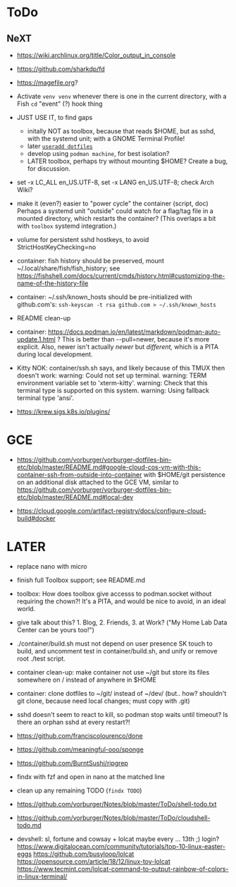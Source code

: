 # ToDo

## NeXT

- https://wiki.archlinux.org/title/Color_output_in_console

- https://github.com/sharkdp/fd

- https://magefile.org?

- Activate `venv venv` whenever there is one in the current directory, with a Fish `cd` "event" (?) hook thing

- JUST USE IT, to find gaps
  - initally NOT as toolbox, because that reads $HOME, but as sshd, with the systemd unit; with a GNOME Terminal Profile!
  - later [`useradd dotfiles`](https://github.com/vorburger/vorburger-dotfiles-bin-etc#fedora-based-container-with-ssh)
  - develop using `podman machine`, for best isolation?
  - LATER toolbox, perhaps try without mounting $HOME? Create a bug, for discussion.

- set -x LC_ALL en_US.UTF-8, set -x LANG en_US.UTF-8; check Arch Wiki?

- make it (even?) easier to "power cycle" the container (script, doc)
  Perhaps a systemd unit "outside" could watch for a flag/tag file in a mounted directory,
  which restarts the container? (This overlaps a bit with `toolbox` systemd integration.)

- volume for persistent sshd hostkeys, to avoid StrictHostKeyChecking=no

- container: fish history should be preserved, mount ~/.local/share/fish/fish_history; see
  https://fishshell.com/docs/current/cmds/history.html#customizing-the-name-of-the-history-file

- container: ~/.ssh/known_hosts should be pre-initialized with github.com's:
  `ssh-keyscan -t rsa github.com > ~/.ssh/known_hosts`

- README clean-up

- container: https://docs.podman.io/en/latest/markdown/podman-auto-update.1.html ?
  This is better than --pull=newer, because it's more explicit. Also, newer isn't actually _newer_ but _different,_ which is a PITA during local development.

- Kitty NOK: container/ssh.sh says, and likely because of this TMUX then doesn't work:
    warning: Could not set up terminal.
    warning: TERM environment variable set to 'xterm-kitty'.
    warning: Check that this terminal type is supported on this system.
    warning: Using fallback terminal type 'ansi'.

- https://krew.sigs.k8s.io/plugins/

# GCE

- https://github.com/vorburger/vorburger-dotfiles-bin-etc/blob/master/README.md#google-cloud-cos-vm-with-this-container-ssh-from-outside-into-container
  with $HOME/git persistence on an additional disk attached to the GCE VM,
  similar to https://github.com/vorburger/vorburger-dotfiles-bin-etc/blob/master/README.md#local-dev

- https://cloud.google.com/artifact-registry/docs/configure-cloud-build#docker

# LATER

- replace nano with micro

- finish full Toolbox support; see README.md
- toolbox: How does toolbox give accesss to podman.socket without requiring the chown?! It's a PITA, and would be nice to avoid, in an ideal world.

- give talk about this? 1. Blog,  2. Friends,  3. at Work? ("My Home Lab Data Center can be yours too!")
- ./container/build.sh must not depend on user presence SK touch to build,
  and uncomment test in container/build.sh, and unify or remove root ./test script.

- container clean-up: make container not use ~/git but store its files somewhere on / instead of anywhere in $HOME
- container: clone dotfiles to ~/git/ instead of ~/dev/ (but.. how? shouldn't git clone, because need local changes; must copy with .git)

- sshd doesn't seem to react to kill, so podman stop waits until timeout?
  Is there an orphan sshd at every restart?!

- https://github.com/franciscolourenco/done

- https://github.com/meaningful-ooo/sponge

- https://github.com/BurntSushi/ripgrep

- findx with fzf and open in nano at the matched line

- clean up any remaining TODO (`findx TODO`)

- https://github.com/vorburger/Notes/blob/master/ToDo/shell-todo.txt

- https://github.com/vorburger/Notes/blob/master/ToDo/cloudshell-todo.md

- devshell: sl, fortune and cowsay + lolcat
  maybe every ... 13th ;) login?
  https://www.digitalocean.com/community/tutorials/top-10-linux-easter-eggs
  https://github.com/busyloop/lolcat
  https://opensource.com/article/18/12/linux-toy-lolcat
  https://www.tecmint.com/lolcat-command-to-output-rainbow-of-colors-in-linux-terminal/
